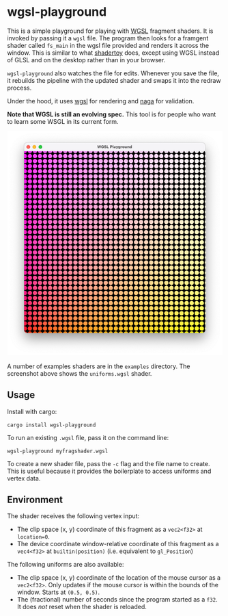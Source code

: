 # wgsl-playground

This is a simple playground for playing with [WGSL](https://www.w3.org/TR/WGSL/) fragment shaders.
It is invoked by passing it a `wgsl` file. The program then looks for a framgent shader called
`fs_main` in the wgsl file provided and renders it across the window. This is similar to what
[shadertoy](https://www.shadertoy.com/) does, except using WGSL instead of GLSL and on the desktop
rather than in your browser.

`wgsl-playground` also watches the file for edits. Whenever you save the file, it rebuilds the pipeline
with the updated shader and swaps it into the redraw process.

Under the hood, it uses [wgsl](https://github.com/gfx-rs/wgpu) for rendering and
[naga](https://github.com/gfx-rs/naga) for validation.

**Note that WGSL is still an evolving spec.** This tool is for people who want to learn some WSGL
in its current form.

![A screenshot showing a grid of circles.](screenshot.png)

A number of examples shaders are in the `examples` directory. The screenshot above shows the `uniforms.wgsl` shader.

## Usage

Install with cargo:

    cargo install wgsl-playground

To run an existing `.wgsl` file, pass it on the command line:

    wgsl-playground myfragshader.wgsl

To create a new shader file, pass the `-c` flag and the file name to create. This is useful because
it provides the boilerplate to access uniforms and vertex data.

## Environment

The shader receives the following vertex input:
- The clip space (x, y) coordinate of this fragment as a `vec2<f32>` at `location=0`.
- The device coordinate window-relative coordinate of this fragment as a `vec4<f32>` at `builtin(position)` (i.e. equivalent to `gl_Position`)

 The following uniforms are also available:
- The clip space (x, y) coordinate of the location of the mouse cursor as a `vec2<f32>`. Only updates if the mouse cursor is within the bounds of the window. Starts at `(0.5, 0.5)`.
- The (fractional) number of seconds since the program started as a `f32`. It does *not* reset when the shader is reloaded.